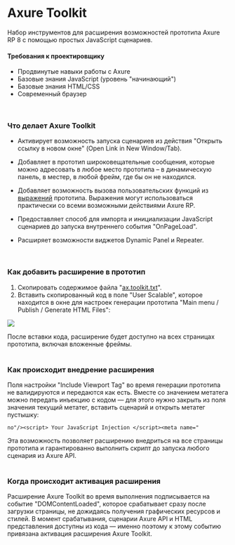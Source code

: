
# Axure Toolkit
Набор инструментов для расширения возможностей прототипа Axure RP 8 с помощью простых JavaScript сценариев.

#### Требования к проектировщику

* Продвинутые навыки работы с Axure
* Базовые знания JavaScript (уровень "начинающий")
* Базовые знания HTML/CSS
* Современный браузер
</br>


### Что делает Axure Toolkit

* Активирует возможность запуска сценариев из действия "Открыть ссылку в новом окне" (Open Link in New Window/Tab).

* Добавляет в прототип широковещательные сообщения, которые можно адресовать в любое место прототипа – в динамическую панель, в местер, в любой фрейм, где бы он не находился.

* Добавляет возможность вызова пользовательских функций из [выражений](https://www.axure.com/support/reference/math-functions-and-expressions) прототипа. Выражения могут использоваться практически со всеми возможными действиями Axure RP.

* Предоставляет способ для импорта и инициализации JavaScript сценариев до запуска внутреннего события "OnPageLoad".

* Расширяет возможности виджетов Dynamic Panel и Repeater.
</br>


### Как добавить расширение в прототип

1. Скопировать содержимое файла "[ax.toolkit.txt](https://github.com/alexkulagin/axure-toolkit/blob/master/ax.toolkit.txt)".
2. Вставить скопированный код в поле "User Scalable", которое находится в окне для настроек генерации прототипа "Main menu / Publish / Generate HTML Files":

![](http://alexkulagin.com/axure-toolkit/images/%D1%80%D0%B0%D1%81%D1%88%D0%B8%D1%80%D0%B5%D0%BD%D0%B8%D0%B5_axure_toolkit/u42.png)

После вставки кода, расширение будет доступно на всех страницах прототипа, включая вложенные фреймы.
</br></br>


### Как происходит внедрение расширения

Поля настройки "Include Viewport Tag" во время генерации прототипа не валидируются и передаются как есть. Вместе со значением метатега можно передать инъекцию с кодом — для этого нужно закрыть из поля значения текущий метатег, вставить сценарий и открыть метатег пустышку:

```
no"/><script> Your JavaScript Injection </script><meta name="
```

Эта возможность позволяет расширению внедриться на все страницы прототипа и гарантированно выполнить скрипт до запуска любого сценария из Axure API.
</br></br>


### Когда происходит активация расширения

Расширение Axure Toolkit во время выполнения подписывается на событие "DOMContentLoaded", которое срабатывает сразу после загрузки страницы, не дожидаясь получения графических ресурсов и стилей. В момент срабатывания, сценарии Axure API и HTML представления доступны из кода — именно поэтому к этому событию привязана активация расширения Axure Toolkit.

</br></br>
